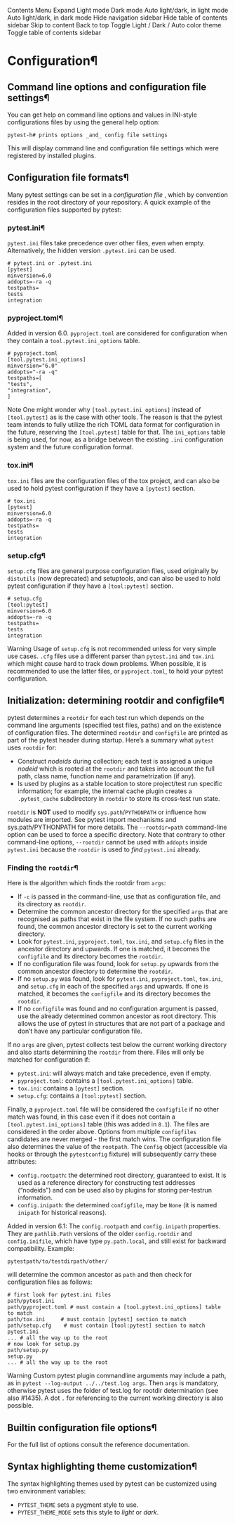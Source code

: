 Contents Menu Expand Light mode Dark mode Auto light/dark, in light mode Auto light/dark, in dark mode
Hide navigation sidebar
Hide table of contents sidebar
Skip to content
Back to top
Toggle Light / Dark / Auto color theme
Toggle table of contents sidebar
# Configuration¶
## Command line options and configuration file settings¶
You can get help on command line options and values in INI-style configurations files by using the general help option:
```
pytest-h# prints options _and_ config file settings

```

This will display command line and configuration file settings which were registered by installed plugins.
## Configuration file formats¶
Many pytest settings can be set in a _configuration file_ , which by convention resides in the root directory of your repository.
A quick example of the configuration files supported by pytest:
### pytest.ini¶
`pytest.ini` files take precedence over other files, even when empty.
Alternatively, the hidden version `.pytest.ini` can be used.
```
# pytest.ini or .pytest.ini
[pytest]
minversion=6.0
addopts=-ra -q
testpaths=
tests
integration

```

### pyproject.toml¶
Added in version 6.0.
`pyproject.toml` are considered for configuration when they contain a `tool.pytest.ini_options` table.
```
# pyproject.toml
[tool.pytest.ini_options]
minversion="6.0"
addopts="-ra -q"
testpaths=[
"tests",
"integration",
]

```

Note
One might wonder why `[tool.pytest.ini_options]` instead of `[tool.pytest]` as is the case with other tools.
The reason is that the pytest team intends to fully utilize the rich TOML data format for configuration in the future, reserving the `[tool.pytest]` table for that. The `ini_options` table is being used, for now, as a bridge between the existing `.ini` configuration system and the future configuration format.
### tox.ini¶
`tox.ini` files are the configuration files of the tox project, and can also be used to hold pytest configuration if they have a `[pytest]` section.
```
# tox.ini
[pytest]
minversion=6.0
addopts=-ra -q
testpaths=
tests
integration

```

### setup.cfg¶
`setup.cfg` files are general purpose configuration files, used originally by `distutils` (now deprecated) and setuptools, and can also be used to hold pytest configuration if they have a `[tool:pytest]` section.
```
# setup.cfg
[tool:pytest]
minversion=6.0
addopts=-ra -q
testpaths=
tests
integration

```

Warning
Usage of `setup.cfg` is not recommended unless for very simple use cases. `.cfg` files use a different parser than `pytest.ini` and `tox.ini` which might cause hard to track down problems. When possible, it is recommended to use the latter files, or `pyproject.toml`, to hold your pytest configuration.
## Initialization: determining rootdir and configfile¶
pytest determines a `rootdir` for each test run which depends on the command line arguments (specified test files, paths) and on the existence of configuration files. The determined `rootdir` and `configfile` are printed as part of the pytest header during startup.
Here’s a summary what `pytest` uses `rootdir` for:
  * Construct _nodeids_ during collection; each test is assigned a unique _nodeid_ which is rooted at the `rootdir` and takes into account the full path, class name, function name and parametrization (if any).
  * Is used by plugins as a stable location to store project/test run specific information; for example, the internal cache plugin creates a `.pytest_cache` subdirectory in `rootdir` to store its cross-test run state.


`rootdir` is **NOT** used to modify `sys.path`/`PYTHONPATH` or influence how modules are imported. See pytest import mechanisms and sys.path/PYTHONPATH for more details.
The `--rootdir=path` command-line option can be used to force a specific directory. Note that contrary to other command-line options, `--rootdir` cannot be used with `addopts` inside `pytest.ini` because the `rootdir` is used to _find_ `pytest.ini` already.
### Finding the `rootdir`¶
Here is the algorithm which finds the rootdir from `args`:
  * If `-c` is passed in the command-line, use that as configuration file, and its directory as `rootdir`.
  * Determine the common ancestor directory for the specified `args` that are recognised as paths that exist in the file system. If no such paths are found, the common ancestor directory is set to the current working directory.
  * Look for `pytest.ini`, `pyproject.toml`, `tox.ini`, and `setup.cfg` files in the ancestor directory and upwards. If one is matched, it becomes the `configfile` and its directory becomes the `rootdir`.
  * If no configuration file was found, look for `setup.py` upwards from the common ancestor directory to determine the `rootdir`.
  * If no `setup.py` was found, look for `pytest.ini`, `pyproject.toml`, `tox.ini`, and `setup.cfg` in each of the specified `args` and upwards. If one is matched, it becomes the `configfile` and its directory becomes the `rootdir`.
  * If no `configfile` was found and no configuration argument is passed, use the already determined common ancestor as root directory. This allows the use of pytest in structures that are not part of a package and don’t have any particular configuration file.


If no `args` are given, pytest collects test below the current working directory and also starts determining the `rootdir` from there.
Files will only be matched for configuration if:
  * `pytest.ini`: will always match and take precedence, even if empty.
  * `pyproject.toml`: contains a `[tool.pytest.ini_options]` table.
  * `tox.ini`: contains a `[pytest]` section.
  * `setup.cfg`: contains a `[tool:pytest]` section.


Finally, a `pyproject.toml` file will be considered the `configfile` if no other match was found, in this case even if it does not contain a `[tool.pytest.ini_options]` table (this was added in `8.1`).
The files are considered in the order above. Options from multiple `configfiles` candidates are never merged - the first match wins.
The configuration file also determines the value of the `rootpath`.
The `Config` object (accessible via hooks or through the `pytestconfig` fixture) will subsequently carry these attributes:
  * `config.rootpath`: the determined root directory, guaranteed to exist. It is used as a reference directory for constructing test addresses (“nodeids”) and can be used also by plugins for storing per-testrun information.
  * `config.inipath`: the determined `configfile`, may be `None` (it is named `inipath` for historical reasons).


Added in version 6.1: The `config.rootpath` and `config.inipath` properties. They are `pathlib.Path` versions of the older `config.rootdir` and `config.inifile`, which have type `py.path.local`, and still exist for backward compatibility.
Example:
```
pytestpath/to/testdirpath/other/

```

will determine the common ancestor as `path` and then check for configuration files as follows:
```
# first look for pytest.ini files
path/pytest.ini
path/pyproject.toml # must contain a [tool.pytest.ini_options] table to match
path/tox.ini     # must contain [pytest] section to match
path/setup.cfg    # must contain [tool:pytest] section to match
pytest.ini
... # all the way up to the root
# now look for setup.py
path/setup.py
setup.py
... # all the way up to the root

```

Warning
Custom pytest plugin commandline arguments may include a path, as in `pytest --log-output ../../test.log args`. Then `args` is mandatory, otherwise pytest uses the folder of test.log for rootdir determination (see also #1435). A dot `.` for referencing to the current working directory is also possible.
## Builtin configuration file options¶
For the full list of options consult the reference documentation.
## Syntax highlighting theme customization¶
The syntax highlighting themes used by pytest can be customized using two environment variables:
  * `PYTEST_THEME` sets a pygment style to use.
  * `PYTEST_THEME_MODE` sets this style to _light_ or _dark_.


